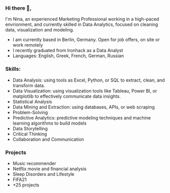 ### Hi there 👋,

I'm Nina, an experienced Marketing Professional working in a high-paced envrionment, and currently skilled in Data Analytics, focused on cleaning data, visualization and modeling. 

 + I am currently based in Berlin, Germany. Open for job offers, on site or work remotely
 + I recently graduated from Ironhack as a Data Analyst
 + Languages: English, Greek, French, German, Russian


### Skills:

 + Data Analysis: using tools as Excel, Python, or SQL to extract, clean, and transform data.
 + Data Visualization: using visualization tools like Tableau, Power BI, or matplotlib to effectively communicate data insights.
 + Statistical Analysis
 + Data Mining and Extraction: using databases, APIs, or web scraping
 + Problem-Solving
 + Predictive Analytics: predictive modeling techniques and machine learning algorithms to build models
 + Data Storytelling
 + Critical Thinking
 + Collaboration and Communication


### Projects

 + Music recommender
 + Netflix movie and financial analysis
 + Sleep Disorders and Lifestyle
 + FIFA21
 + +25 projects

<!--
**NinaVavr/NinaVavr** is a ✨ _special_ ✨ repository because its `README.md` (this file) appears on your GitHub profile.

Here are some ideas to get you started:

- 🔭 I’m currently working on ...
- 🌱 I’m currently learning ...
- 👯 I’m looking to collaborate on ...
- 🤔 I’m looking for help with ...
- 💬 Ask me about ...
- 📫 How to reach me: ...
- 😄 Pronouns: ...
- ⚡ Fun fact: ...
-->
